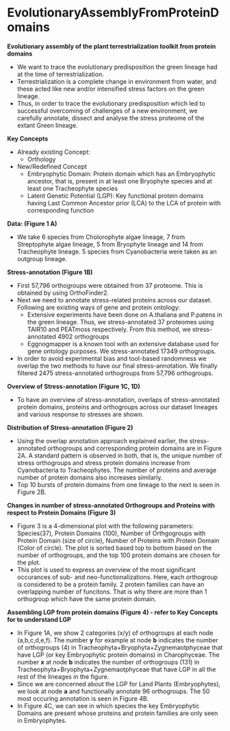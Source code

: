 # EvolutionaryAssemblyFromProteinDomains
**Evolutionary assembly of the plant terrestrialization toolkit from protein domains**
* We want to trace the evolutionary predisposition the green lineage had at the time of terrestrialization.
* Terrestrialization is a complete change in environment from water, and these acted like new and/or intensified stress factors on the green lineage.
* Thus, in order to trace the evolutionary predisposition which led to successful overcoming of challenges of a new environment, we carefully annotate, dissect and analyse the stress proteome of the extant Green lineage.


**Key Concepts**
* Already existing Concept:
    * Orthology
* New/Redefined Concept
    * Embryophytic Domain: Protein domain which has an Embryophytic ancestor, that is, present in at least one Bryophyte species and at least one Tracheophyte species
    * Latent Genetic Potential (LGP): Key functional protein domains having Last Common Ancestor prior (LCA) to the LCA of protein with corresponding function


**Data: (Figure 1 A)**
* We take 6 species from Cholorophyte algae lineage, 7 from Streptophyte algae lineage, 5 from Bryophyte lineage and 14 from Tracheophyte lineage. 5 species from Cyanobacteria were taken as an outgroup lineage.


**Stress-annotation (Figure 1B)**
* First 57,796 orthogroups were obtained from 37 proteome. This is obtained by using OrthoFinder2.
* Next we need to annotate stress-related proteins across our dataset. Following are existing ways of gene and protein ontology:
    * Extensive experiments have been done on A.thaliana and P.patens in the green lineage. Thus, we stress-annotated 37 proteomes using TAIR10 and PEATmoss respectively. From this method, we stress-annotated 4902 orthogroups
    * Eggnogmapper is a known tool with an extensive database used for gene ontology purposes. We stress-annotated 17349 orthogroups.
* In order to avoid experimental bias and tool-based randomness we overlap the two methods to have our final stress-annotation. We finally filtered 2475 stress-annotated orthogroups from 57,796 orthogroups.


**Overview of Stress-annotation (Figure 1C, 1D)**
* To have an overview of stress-annotation, overlaps of stress-annotated protein domains, proteins and orthogroups across our dataset lineages and various response to stresses are shown.


**Distribution of Stress-annotation (Figure 2)**
* Using the overlap annotation approach explained earlier, the stress-annotated orthogroups and corresponding protein domains are in Figure 2A. A standard pattern is observed in both, that is, the unique number of stress orthogroups and stress protein domains increase from Cyanobacteria to Tracheophytes. The number of proteins and average number of protein domains also increases similarly.
* Top 10 bursts of protein domains from one lineage to the next is seen in Figure 2B.


**Changes in number of stress-annotated Orthogroups and Proteins with respect to Protein Domains (Figure 3)**
* Figure 3 is a 4-dimensional plot with the following parameters: Species(37), Protein Domains (100), Number of Orthgogroups with Protein Domain (size of circle), Number of Proteins with Protein Domain (Color of circle). The plot is sorted based top to bottom based on the number of orthogroups, and the top 100 protein domains are chosen for the plot.
* This plot is used to express an overview of the most significant occurances of sub- and neo-functionalizations. Here, each orthogroup is considered to be a protein family. 2 protein families can have an overlapping number of funcitons. That is why there are more than 1 orthogroup which have the same protein domain.


**Assembling LGP from protein domains (Figure 4) - refer to Key Concepts for to understand LGP**
* In Figure 1A, we show 2 categories (x/y) of orthogroups at each node (a,b,c,d,e,f). The number **y** for example at node **b** indicates the number of orthogroups (4) in Tracheophyta+Bryophyta+Zygnemaotphyceae that have LGP (or key Embryophytic protein domains) in Charophyceae. The number **x** at node **b** indicates the number of orthogroups (131) in Tracheophyta+Bryophyta+Zygnemaotphyceae that have LGP in all the rest of the lineages in the figure.
* Since we are concerned about the LGP for Land Plants (Embryophytes), we look at node **a** and functionally annotate 96 orthogroups. The 50 most occuring annotation is seen in Figure 4B.
* In Figure 4C, we can see in which species the key Embryophytic Domains are present whose proteins and protein families are only seen in Embryophytes.
